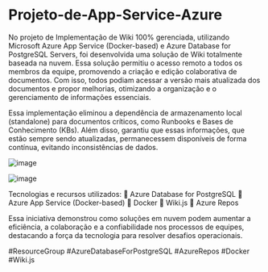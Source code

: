 # Projeto-de-App-Service-Azure

No projeto de Implementação de Wiki 100% gerenciada, utilizando Microsoft Azure App Service (Docker-based) e Azure Database for PostgreSQL Servers, foi desenvolvida uma solução de Wiki totalmente baseada na nuvem. Essa solução permitiu o acesso remoto a todos os membros da equipe, promovendo a criação e edição colaborativa de documentos. Com isso, todos podiam acessar a versão mais atualizada dos documentos e propor melhorias, otimizando a organização e o gerenciamento de informações essenciais.

Essa implementação eliminou a dependência de armazenamento local (standalone) para documentos críticos, como Runbooks e Bases de Conhecimento (KBs). Além disso, garantiu que essas informações, que estão sempre sendo atualizadas, permanecessem disponíveis de forma contínua, evitando inconsistências de dados.

![image](https://github.com/user-attachments/assets/a19566ae-ddf9-4c78-a4e5-f82cb468b8eb)

![image](https://github.com/user-attachments/assets/7c7cec40-1e06-4acb-8eda-8b3f7ff90258)

Tecnologias e recursos utilizados:
🔹 Azure Database for PostgreSQL
🔹 Azure App Service (Docker-based)
🔹 Docker
🔹 Wiki.js
🔹 Azure Repos

Essa iniciativa demonstrou como soluções em nuvem podem aumentar a eficiência, a colaboração e a confiabilidade nos processos de equipes, destacando a força da tecnologia para resolver desafios operacionais.

#ResourceGroup #AzureDatabaseForPostgreSQL #AzureRepos #Docker #Wiki.js

